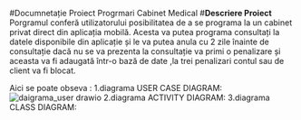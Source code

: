 #Documnetație Proiect Progrmari Cabinet Medical
  #**Descriere Proiect**
Porgramul conferă utilizatorului posibilitatea de a se programa la un cabinet privat direct din aplicația mobilă. Acesta va putea programa consultați la datele disponibile din aplicație și le va putea anula cu 2 zile înainte de consultație dacă nu se va prezenta la consultație va primi o penalizare și aceasta va fi adaugată într-o bază de date ,la trei penalizari contul sau de client va fi blocat.



Aici se poate obseva :
1.diagrama USER CASE DIAGRAM:
![daigrama_user drawio](https://github.com/sauleamihai/Proiect-Monitorizare-medicala/assets/104733119/2e69f6f8-d0d3-4802-99e6-5375a8bf68e1)
2.diagrama ACTIVITY DIAGRAM:
3.diagrama CLASS DIAGRAM:
